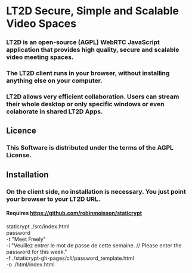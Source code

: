 # LT2D Secure, Simple and Scalable Video Spaces

### LT2D is an open-source (AGPL) WebRTC JavaScript application that provides high quality, secure and scalable video meeting spaces.
### The LT2D client runs in your browser, without installing anything else on your computer.
### LT2D allows very efficient collaboration. Users can stream their whole desktop or only specific windows or even colaborate in shared LT2D Apps.

## Licence

### This Software is distributed under the terms of the AGPL License.

## Installation

### On the client side, no installation is necessary. You just point your browser to your LT2D URL.

#### Requires https://github.com/robinmoisson/staticrypt

staticrypt ./src/index.html \
   password \
  -t "Meet Freely" \
  -i "Veuillez entrer le mot de passe de cette semaine. // Please enter the password for this week." \
  -f ./staticrypt-gh-pages/cli/password_template.html \
  -o ./html/index.html


